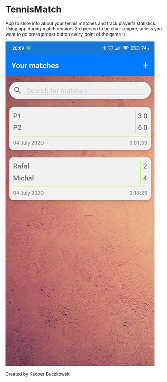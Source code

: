 # TennisMatch
App to store info about your tennis matches and track player's statistics.
Using app during match requires 3rd person to be chair umpire, unless you want to go press proper button every point of the game :)

![Main Page](/images/mainPage.jpg?s=50)

Created by Kacper Buczkowski
